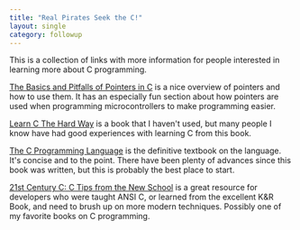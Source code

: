 ```yaml
---
title: "Real Pirates Seek the C!"
layout: single
category: followup
---
```

This is a collection of links with more information for people interested in
learning more about C programming.

[The Basics and Pitfalls of Pointers in
C](https://hackaday.com/2018/04/04/the-basics-and-pitfalls-of-pointers-in-c/)
is a nice overview of pointers and how to use them.  It has an especially fun
section about how pointers are used when programming microcontrollers to make
programming easier.

[Learn C The Hard Way](https://amzn.to/2wgAj7Q) is a book that I haven't used, but many people I know have had good experiences with learning C from this book.

[The C Programming Language](https://amzn.to/2q7E7lq) is the definitive
textbook on the language.  It's concise and to the point.  There have been
plenty of advances since this book was written, but this is probably the best
place to start.

[21st Century C: C Tips from the New School](https://amzn.to/2IuSlUX) is a
great resource for developers who were taught ANSI C, or learned from the
excellent K&R Book, and need to brush up on more modern techniques.  Possibly
one of my favorite books on C programming.


